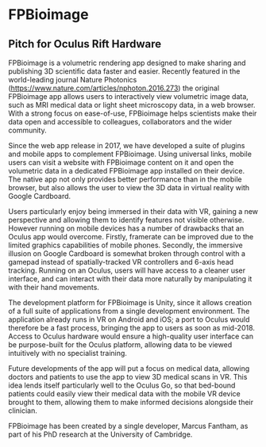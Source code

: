 # FPBioimage
## Pitch for Oculus Rift Hardware

FPBioimage is a volumetric rendering app designed to make sharing and publishing 3D scientific data faster and easier. Recently featured in the world-leading journal Nature Photonics (https://www.nature.com/articles/nphoton.2016.273) the original FPBioimage app allows users to interactively view volumetric image data, such as MRI medical data or light sheet microscopy data, in a web browser. With a strong focus on ease-of-use, FPBioimage helps scientists make their data open and accessible to colleagues, collaborators and the wider community.

Since the web app release in 2017, we have developed a suite of plugins and mobile apps to complement FPBioimage. Using universal links, mobile users can visit a website with FPBioimage content on it and open the volumetric data in a dedicated FPBioimage app installed on their device. The native app not only provides better performance than in the mobile browser, but also allows the user to view the 3D data in virtual reality with Google Cardboard.

Users particularly enjoy being immersed in their data with VR, gaining a new perspective and allowing them to identify features not visible otherwise. However running on mobile devices has a number of drawbacks that an Oculus app would overcome. Firstly, framerate can be improved due to the limited graphics capabilities of mobile phones. Secondly, the immersive illusion on Google Cardboard is somewhat broken through control with a gamepad instead of spatially-tracked VR controllers and 6-axis head tracking. Running on an Oculus, users will have access to a cleaner user interface, and can interact with their data more naturally by manipulating it with their hand movements.

The development platform for FPBioimage is Unity, since it allows creation of a full suite of applications from a single development environment. The application already runs in VR on Android and iOS; a port to Oculus would therefore be a fast process, bringing the app to users as soon as mid-2018. Access to Oculus hardware would ensure a high-quality user interface can be purpose-built for the Oculus platform, allowing data to be viewed intuitively with no specialist training.

Future developments of the app will put a focus on medical data, allowing doctors and patients to use the app to view 3D medical scans in VR. This idea lends itself particularly well to the Oculus Go, so that bed-bound patients could easily view their medical data with the mobile VR device brought to them, allowing them to make informed decisions alongside their clinician.

FPBioimage has been created by a single developer, Marcus Fantham, as part of his PhD research at the University of Cambridge.
